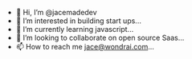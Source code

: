 - 👋 Hi, I’m @jacemadedev
- 👀 I’m interested in building start ups...
- 🌱 I’m currently learning javascript...
- 💞️ I’m looking to collaborate on open source Saas...
- 📫 How to reach me jace@wondrai.com...
